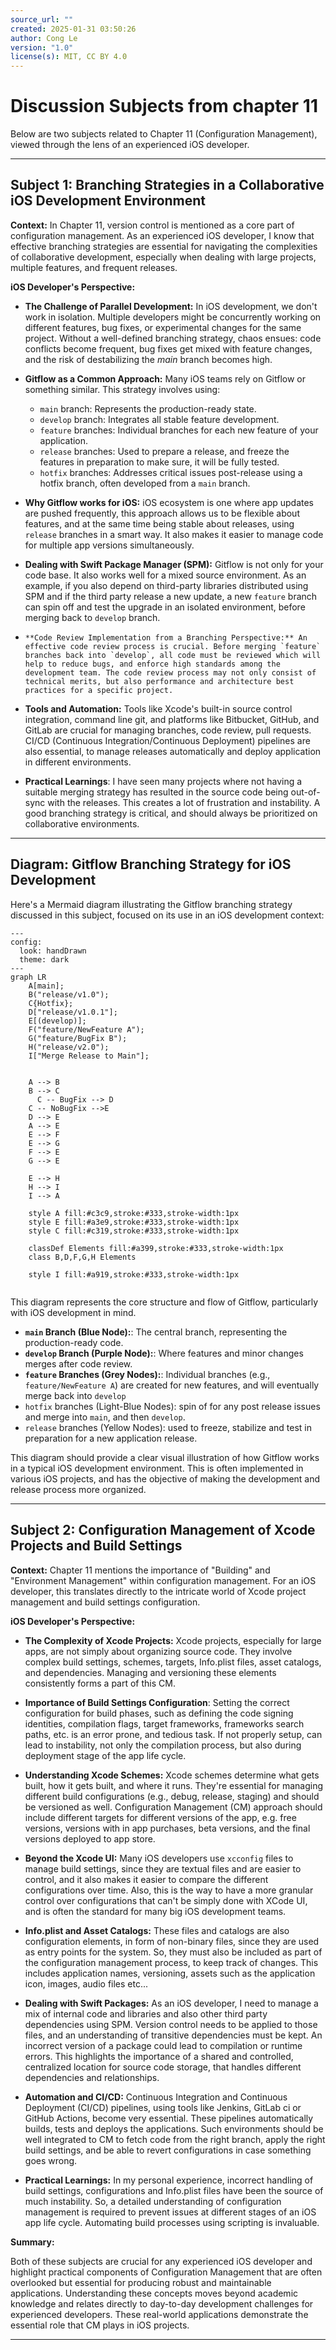 ```yaml
---
source_url: ""
created: 2025-01-31 03:50:26
author: Cong Le
version: "1.0"
license(s): MIT, CC BY 4.0
---
```




# Discussion Subjects from chapter 11

Below are two subjects related to Chapter 11 (Configuration Management), viewed through the lens of an experienced iOS developer.



----


## Subject 1: Branching Strategies in a Collaborative iOS Development Environment

**Context:** In Chapter 11, version control is mentioned as a core part of configuration management. As an experienced iOS developer, I know that effective branching strategies are essential for navigating the complexities of collaborative development, especially when dealing with large projects, multiple features, and frequent releases.

**iOS Developer's Perspective:**

*   **The Challenge of Parallel Development:** In iOS development, we don't work in isolation. Multiple developers might be concurrently working on different features, bug fixes, or experimental changes for the same project. Without a well-defined branching strategy, chaos ensues: code conflicts become frequent, bug fixes get mixed with feature changes, and the risk of destabilizing the *main* branch becomes high.

*   **Gitflow as a Common Approach:** Many iOS teams rely on Gitflow or something similar. This strategy involves using:
    *   `main` branch: Represents the production-ready state.
    *   `develop` branch: Integrates all stable feature development.
    *   `feature` branches: Individual branches for each new feature of your application.
    *   `release` branches:  Used to prepare a release, and freeze the features in preparation to make sure, it will be fully tested.
    *   `hotfix` branches: Addresses critical issues post-release using a hotfix branch, often developed from a `main` branch.
*   **Why Gitflow works for iOS:** iOS ecosystem is one where app updates are pushed frequently, this approach allows us to be flexible about features, and at the same time being stable about releases, using `release` branches in a smart way. It also makes it easier to manage code for multiple app versions simultaneously.
*   **Dealing with Swift Package Manager (SPM):** Gitflow is not only for your code base. It also works well for a mixed source environment. As an example, if you also depend on third-party libraries distributed using SPM and if the third party release a new update, a new `feature` branch can spin off and test the upgrade in an isolated environment, before merging back to `develop` branch.
*     **Code Review Implementation from a Branching Perspective:** An effective code review process is crucial. Before merging `feature` branches back into `develop`, all code must be reviewed which will help to reduce bugs, and enforce high standards among the development team. The code review process may not only consist of technical merits, but also performance and architecture best practices for a specific project.
*   **Tools and Automation:** Tools like Xcode's built-in source control integration, command line git, and platforms like Bitbucket, GitHub, and GitLab are crucial for managing branches, code review, pull requests. CI/CD (Continuous Integration/Continuous Deployment) pipelines are also essential, to manage releases automatically and deploy application in different environments.
*   **Practical Learnings**: I have seen many projects where not having a suitable merging strategy has resulted in the source code being out-of-sync with the releases. This creates a lot of frustration and instability. A good branching strategy is critical, and should always be prioritized on collaborative environments.

---

## Diagram: Gitflow Branching Strategy for iOS Development


Here's a Mermaid diagram illustrating the Gitflow branching strategy discussed in this subject, focused on its use in an iOS development context:



```mermaid
---
config:
  look: handDrawn
  theme: dark
---
graph LR
    A[main];
    B("release/v1.0");
    C{Hotfix};
    D["release/v1.0.1"];
    E[(develop)];
    F("feature/NewFeature A");
    G("feature/BugFix B");
    H("release/v2.0");
    I["Merge Release to Main"];
	

    A --> B
    B --> C
	  C -- BugFix --> D
    C -- NoBugFix -->E
    D --> E
    A --> E
    E --> F
    E --> G
    F --> E
    G --> E

    E --> H
    H --> I
    I --> A
    
    style A fill:#c3c9,stroke:#333,stroke-width:1px
    style E fill:#a3e9,stroke:#333,stroke-width:1px
    style C fill:#c319,stroke:#333,stroke-width:1px

    classDef Elements fill:#a399,stroke:#333,stroke-width:1px
    class B,D,F,G,H Elements
	
    style I fill:#a919,stroke:#333,stroke-width:1px
    
```


This diagram represents the core structure and flow of Gitflow, particularly with iOS development in mind.

*   **`main` Branch (Blue Node):**: The central branch, representing the production-ready code.
*   **`develop` Branch (Purple Node):**: Where features and minor changes merges after code review.
*   **`feature` Branches (Grey Nodes):**: Individual branches (e.g., `feature/NewFeature A`) are created for new features, and will eventually merge back  into `develop`
*    `hotfix` branches (Light-Blue Nodes): spin of for any post release issues and merge into `main`, and then `develop`.
*    `release` branches (Yellow Nodes): used to freeze, stabilize and test in preparation for a new application release.

This diagram should provide a clear visual illustration of how Gitflow works in a typical iOS development environment. This is often implemented in various iOS projects, and has the objective of making the development and release process more organized.



----


## Subject 2: Configuration Management of Xcode Projects and Build Settings

**Context:** Chapter 11 mentions the importance of "Building" and "Environment Management" within configuration management. For an iOS developer, this translates directly to the intricate world of Xcode project management and build settings configuration.

**iOS Developer's Perspective:**

*   **The Complexity of Xcode Projects:** Xcode projects, especially for large apps, are not simply about organizing source code. They involve complex build settings, schemes, targets, Info.plist files, asset catalogs, and dependencies. Managing and versioning these elements consistently forms a part of this CM.

*  **Importance of Build Settings Configuration**: Setting the correct configuration for build phases, such as defining the code signing identities, compilation flags, target frameworks, frameworks search paths, etc. is an error prone, and tedious task. If not properly setup, can lead to instability, not only the compilation process, but also during deployment stage of the app life cycle.
*   **Understanding Xcode Schemes:** Xcode schemes determine what gets built, how it gets built, and where it runs. They're essential for managing different build configurations (e.g., debug, release, staging) and should be versioned as well. Configuration Management (CM) approach should include different targets for different versions of the app, e.g. free versions, versions with in app purchases, beta versions, and the final versions deployed to app store.
*    **Beyond the Xcode UI:** Many iOS developers use `xcconfig` files to manage build settings, since they are textual files and are easier to control, and it also makes it easier to compare the different configurations over time. Also, this is the way to have a more granular control over configurations that can't be simply done with XCode UI, and is often the standard for many big iOS development teams.
*  **Info.plist and Asset Catalogs:** These files and catalogs are also configuration elements, in form of non-binary files, since they are used as entry points for the system. So, they must also be included as part of the configuration management process, to keep track of changes. This includes application names, versioning, assets such as the application icon, images, audio files etc...
*   **Dealing with Swift Packages:** As an iOS developer, I need to manage a mix of internal code and libraries and also other third party dependencies using SPM. Version control needs to be applied to those files, and an understanding of transitive dependencies must be kept. An incorrect version of a package could lead to compilation or runtime errors. This highlights the importance of a shared and controlled, centralized location for source code storage, that handles different dependencies and relationships.
*   **Automation and CI/CD:** Continuous Integration and Continuous Deployment (CI/CD) pipelines, using tools like Jenkins, GitLab ci or GitHub Actions, become very essential. These pipelines automatically builds, tests and deploys the applications. Such environments should be well integrated to CM to fetch code from the right branch, apply the right build settings, and be able to revert configurations in case something goes wrong.
*   **Practical Learnings:** In my personal experience, incorrect handling of build settings, configurations and Info.plist files have been the source of much instability. So, a detailed understanding of configuration management is required to prevent issues at different stages of an iOS app life cycle. Automating build processes using scripting is invaluable.

**Summary:**

Both of these subjects are crucial for any experienced iOS developer and highlight practical components of Configuration Management that are often overlooked but essential for producing robust and maintainable applications. Understanding these concepts moves beyond academic knowledge and relates directly to day-to-day development challenges for experienced developers. These real-world applications demonstrate the essential role that CM plays in iOS projects.




----
